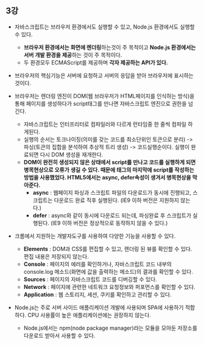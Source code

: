 ## 3강

- 자바스크립트는 브라우저 환경에서도 실행할 수 있고, Node.js 환경에서도 실행할 수 있다.
  - **브라우저 환경에서는 화면에 렌더링**하는것이 주 목적이고 **Node.js 환경에서는 서버 개발 환경을 제공**하는 것이 주 목적이다.
  - 두 환경모두 ECMAScript를 제공하며 **각자 제공하는 API가 있다.**
- 브라우저의 핵심기능은 서버에 요청하고 서버의 응답을 받아 브라우저에 표시하는 것이다.
- 브라우저는 렌더링 엔진이 DOM(웹 브라우저가 HTML페이지를 인식하는 방식)을 통해 페이지를 생성하다가 script태그를 만나면 자바스크립트 엔진으로 권한을 넘긴다.
  - 자바스크립트는 인터프리터로 컴파일러와 다르게 런타임중 한 줄씩 컴파일 하게된다.
  - 실행의 순서는 토크나이징(의미를 갖는 코드를 최소단위인 토큰으로 분리) -> 파싱(토큰의 집합을 분석하여 추상적 트리 생성) -> 코드실행순이다. 실행이 완료되면 다시 DOM 생성을 재개한다.
  - **DOM이 완전히 생성되지 않은 상태에서 script를 만나고 코드를 실행하게 되면 병목현상으로 오류가 생길 수 있다. 때문에 <body>태그의 마지막에 script를 작성하는 방법을 사용했었다. HTML5에서는 async, defer속성이 생겨서 병목현상을 막아준다.**
    - **async** : 웹페이지 파싱과 스크립트 파일의 다운로드가 동시에 진행되고, 스크립트는 다운로드 완료 직후 실행된다. (IE9 이하 버전은 지원하지 않는다.)
    - **defer** : async와 같이 동시에 다운로드 되는데, 파싱완료 후 스크립트가 실행된다. (IE9 이하 버전은 정상적으로 동작하지 않을 수 있다.)

- 크롬에서 지원하는 개발자도구를 사용하여 다양한 기능을 사용할 수 있다.
  - **Elements** : DOM과 CSS를 편집할 수 있고, 렌더링 된 뷰를 확인할 수 있다. 편집 내용은 저장되지 않는다.
  - **Console** : 페이지의 에러를 확인하거나, 자바스크립트 코드 내부의 console.log 메소드(화면에 값을 출력하는 메소드)의 결과를 확인할 수 있다.
  - **Sources** : 페이지의 자바스크립트 코드를 디버깅할 수 있다.
  - **Network** : 페이지에 관련한 네트워크 요청정보와 퍼포먼스를 확인할 수 있다.
  - **Application** : 웹 스토리지, 세션, 쿠키를 확인하고 관리할 수 있다.

- Node.js는 주로 서버 사이드 애플리케이션 개발에 사용되며 SPA에 사용하기 적합하다. CPU 사용률이 높은 애플리케이션에는 권장하지 않는다.
  - Node.js에서는 npm(node package manager)라는 모듈을 모아둔 저장소를 다운로드 받아서 사용할 수 있다.